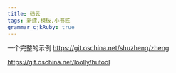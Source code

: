 ```yaml
---
title: 码云
tags: 新建,模板,小书匠
grammar_cjkRuby: true
---
```


一个完整的示例
https://git.oschina.net/shuzheng/zheng

https://git.oschina.net/loolly/hutool